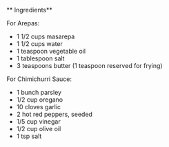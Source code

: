 ** Ingredients**

 For Arepas:

- 1 1/2 cups masarepa 
- 1 1/2 cups water
- 1 teaspoon vegetable oil
- 1 tablespoon salt
- 3 teaspoons butter (1 teaspoon reserved for frying)


For Chimichurri Sauce:

- 1 bunch parsley 
- 1/2 cup oregano
- 10 cloves garlic 
- 2 hot red peppers, seeded
- 1/5 cup vinegar
- 1/2 cup olive oil
- 1 tsp salt